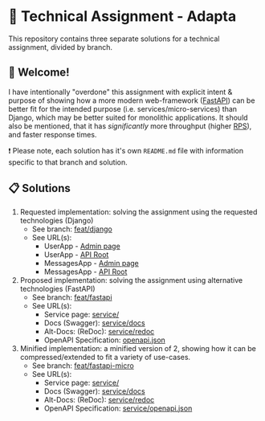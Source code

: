 # 🚀 Technical Assignment - Adapta
This repository contains three separate solutions for a technical assignment, divided by branch.


## 👋 Welcome!
I have intentionally "overdone" this assignment with explicit intent & purpose of showing how a more modern web-framework ([FastAPI](https://fastapi.tiangolo.com/))
can be better fit for the intended purpose (i.e. services/micro-services) than Django, which may be better suited for monolithic applications. 
It should also be mentioned, that it has *significantly* more throughput (higher [RPS](https://www.toucantoco.com/en/glossary/requests-per-second)), and faster response times.

❗ Please note, each solution has it's own `README.md` file with information specific to that branch and solution. 


## 📋 Solutions
1. Requested implementation: solving the assignment using the requested technologies (Django)
   - See branch: [feat/django](https://github.com/str00bs/TA_Adapta/tree/feat/django)
   - See URL(s):
      - UserApp - [Admin page](https://adapta1a.cloud.adapdr.me/admin)
      - UserApp - [API Root](https://adapta1a.cloud.adapdr.me/api)
      - MessagesApp - [Admin page](https://adapta1b.cloud.adapdr.me/admin)
      - MessagesApp - [API Root](https://adapta1b.cloud.adapdr.me/api)
2. Proposed implementation: solving the assignment using alternative technologies (FastAPI)
   - See branch: [feat/fastapi](https://github.com/str00bs/TA_Adapta/tree/feat/fastapi)
   - See URL(s):
      - Service page: [service/](https://adapta2.cloud.adapdr.me/)
      - Docs (Swagger): [service/docs](https://adapta2.cloud.adapdr.me/docs)
      - Alt-Docs: (ReDoc): [service/redoc](https://adapta2.cloud.adapdr.me/redoc)
      - OpenAPI Specification: [openapi.json](https://adapta2.cloud.adapdr.me/openapi.json)
3. Minified implementation: a minified version of 2, showing how it can be compressed/extended to fit a variety of use-cases.
   - See branch: [feat/fastapi-micro](https://github.com/str00bs/TA_Adapta/tree/feat/fastapi-micro)
   - See URL(s):
      - Service page: [service/](https://adapta3.cloud.adapdr.me/)
      - Docs (Swagger): [service/docs](https://adapta3.cloud.adapdr.me/docs)
      - Alt-Docs: (ReDoc): [service/redoc](https://adapta3.cloud.adapdr.me/redoc)
      - OpenAPI Specification: [service/openapi.json](https://adapta3.cloud.adapdr.me/openapi.json)
